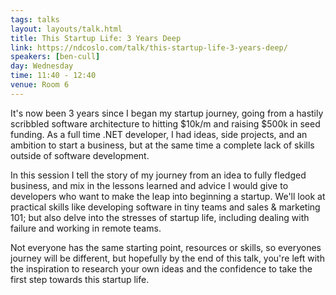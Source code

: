```yaml
---
tags: talks
layout: layouts/talk.html
title: This Startup Life: 3 Years Deep
link: https://ndcoslo.com/talk/this-startup-life-3-years-deep/
speakers: [ben-cull]
day: Wednesday
time: 11:40 - 12:40
venue: Room 6
---
```

It's now been 3 years since I began my startup journey, going from a hastily scribbled software architecture to hitting $10k/m and raising $500k in seed funding. As a full time .NET developer, I had ideas, side projects, and an ambition to start a business, but at the same time a complete lack of skills outside of software development.

In this session I tell the story of my journey from an idea to fully fledged business, and mix in the lessons learned and advice I would give to developers who want to make the leap into beginning a startup. We'll look at practical skills like developing software in tiny teams and sales & marketing 101; but also delve into the stresses of startup life, including dealing with failure and working in remote teams.

Not everyone has the same starting point, resources or skills, so everyones journey will be different, but hopefully by the end of this talk, you're left with the inspiration to research your own ideas and the confidence to take the first step towards this startup life.